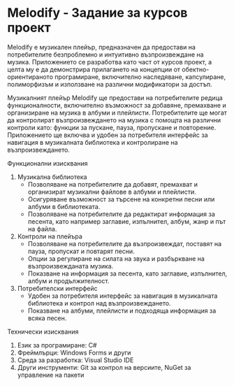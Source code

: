 # Melodify - Задание за курсов проект

 Melodify е музикален плейър, предназначен да предостави на потребителите безпроблемно
и интуитивно възпроизвеждане на музика. Приложението се разработва като част от курсов проект,
а целта му е да демонстрира прилагането на концепции от обектно-ориентираното програмиране,
включително наследяване, капсулиране, полиморфизъм и използване на различни модификатори за достъп.

Музикалният плейър Melodify ще предостави на потребителите редица функционалности,
включително възможност за добавяне, премахване и организиране на музика в албуми и плейлисти.
Потребителите ще могат да контролират възпроизвеждането на музика с помощта на различни контроли като:
функции за пускане, пауза, пропускане и повторение. Приложението ще включва и удобен за потребителя
интерфейс за навигация в музикалната библиотека и контролиране на възпроизвеждането.

Функционални изисквания
1. Музикална библиотека
	* Позволяване на потребителите да добавят, премахват и организират музикални файлове в албуми и плейлисти.
	* Осигуряване възможност за търсене на конкретни песни или албуми в библиотеката.
	* Позволяване на потребителите да редактират информация за песента, като например заглавие, изпълнител,
	албум, жанр и път на файла.
2. Контроли на плейъра
	* Позволяване на потребителите да възпроизвеждат, поставят на пауза, пропускат и повтарят песни.
	* Опции за регулиране на силата на звука и разбъркване на възпроизвежданата музика.
	* Показване на информация за песента, като заглавие, изпълнител, албум и продължителност.
3. Потребителски интерфейс
	* Удобен за потребителя интерфейс за навигация в музикалната библиотека и контрол над възпроизвеждането.
	* Показване на албуми, плейлисти и подходяща информация за всяка песен.

Технически изисквания
1. Език за програмиране: C#
2. Фреймлърци: Windows Forms и други
3. Среда за разработка: Visual Studio IDE
4. Други инструменти: Git за контрол на версиите, NuGet за управление на пакети
